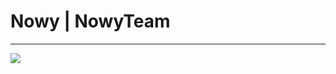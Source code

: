 <h1>Nowy | NowyTeam</h1>
<hr />
<img
  src='https://media.tenor.com/6loh4oi0es8AAAAC/killua-gon.gif'
  style={{ width: '100%' }}
/>
